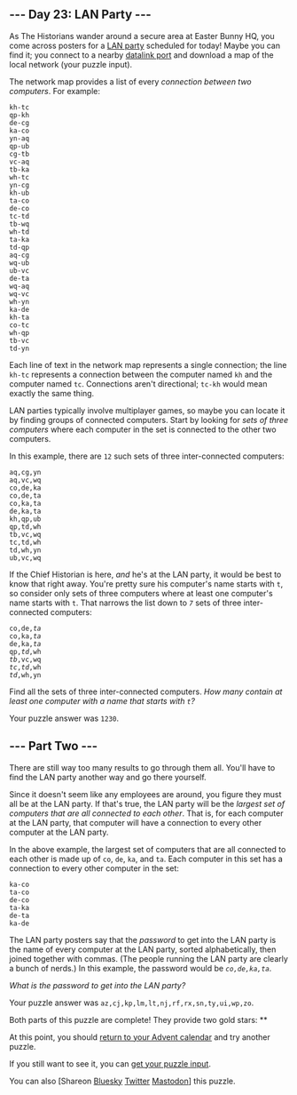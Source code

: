 <main>
<article class="day-desc"><h2>--- Day 23: LAN Party ---</h2><p>As The Historians wander around a secure area at Easter Bunny HQ, you come across posters for a <a href="https://en.wikipedia.org/wiki/LAN_party" target="_blank">LAN party</a> scheduled for today! Maybe you can find it; you connect to a nearby <a href="/2016/day/9">datalink port</a> and download a map of the local network (your puzzle input).</p>
<p>The network map provides a list of every <em>connection between two computers</em>. For example:</p>
<pre><code>kh-tc
qp-kh
de-cg
ka-co
yn-aq
qp-ub
cg-tb
vc-aq
tb-ka
wh-tc
yn-cg
kh-ub
ta-co
de-co
tc-td
tb-wq
wh-td
ta-ka
td-qp
aq-cg
wq-ub
ub-vc
de-ta
wq-aq
wq-vc
wh-yn
ka-de
kh-ta
co-tc
wh-qp
tb-vc
td-yn
</code></pre>
<p>Each line of text in the network map represents a single connection; the line <code>kh-tc</code> represents a connection between the computer named <code>kh</code> and the computer named <code>tc</code>. Connections aren't directional; <code>tc-kh</code> would mean exactly the same thing.</p>
<p>LAN parties typically involve multiplayer games, so maybe you can locate it by finding groups of connected computers. Start by looking for <em>sets of three computers</em> where each computer in the set is connected to the other two computers.</p>
<p>In this example, there are <code>12</code> such sets of three inter-connected computers:</p>
<pre><code>aq,cg,yn
aq,vc,wq
co,de,ka
co,de,ta
co,ka,ta
de,ka,ta
kh,qp,ub
qp,td,wh
tb,vc,wq
tc,td,wh
td,wh,yn
ub,vc,wq
</code></pre>
<p>If the Chief Historian is here, <em>and</em> he's at the LAN party, it would be best to know that right away. You're pretty sure his computer's name starts with <code>t</code>, so consider only sets of three computers where at least one computer's name starts with <code>t</code>. That narrows the list down to <code><em>7</em></code> sets of three inter-connected computers:</p>
<pre><code>co,de,<em>ta</em>
co,ka,<em>ta</em>
de,ka,<em>ta</em>
qp,<em>td</em>,wh
<em>tb</em>,vc,wq
<em>tc</em>,<em>td</em>,wh
<em>td</em>,wh,yn
</code></pre>
<p>Find all the sets of three inter-connected computers. <em>How many contain at least one computer with a name that starts with <code>t</code>?</em></p>
</article>
<p>Your puzzle answer was <code>1230</code>.</p><article class="day-desc"><h2 id="part2">--- Part Two ---</h2><p>There are still way too many results to go through them all. You'll have to find the LAN party another way and go there yourself.</p>
<p>Since it doesn't seem like any employees are around, you figure they must all be at the LAN party. If that's true, the LAN party will be the <em>largest set of computers that are all connected to each other</em>. That is, for each computer at the LAN party, that computer will have a connection to every other computer at the LAN party.</p>
<p>In the above example, the largest set of computers that are all connected to each other is made up of <code>co</code>, <code>de</code>, <code>ka</code>, and <code>ta</code>. Each computer in this set has a connection to every other computer in the set:</p>
<pre><code>ka-co
ta-co
de-co
ta-ka
de-ta
ka-de
</code></pre>
<p>The LAN party posters say that the <em>password</em> to get into the LAN party is the name of every computer at the LAN party, sorted alphabetically, then joined together with commas. (The people running the LAN party are clearly a bunch of <span title="You caught me. I'm a giant nerd.">nerds</span>.) In this example, the password would be <code><em>co,de,ka,ta</em></code>.</p>
<p><em>What is the password to get into the LAN party?</em></p>
</article>
<p>Your puzzle answer was <code>az,cj,kp,lm,lt,nj,rf,rx,sn,ty,ui,wp,zo</code>.</p><p class="day-success">Both parts of this puzzle are complete! They provide two gold stars: **</p>
<p>At this point, you should <a href="/2024">return to your Advent calendar</a> and try another puzzle.</p>
<p>If you still want to see it, you can <a href="23/input" target="_blank">get your puzzle input</a>.</p>
<p>You can also <span class="share">[Share<span class="share-content">on
  <a href="https://bsky.app/intent/compose?text=I%27ve+completed+%22LAN+Party%22+%2D+Day+23+%2D+Advent+of+Code+2024+%23AdventOfCode+https%3A%2F%2Fadventofcode%2Ecom%2F2024%2Fday%2F23" target="_blank">Bluesky</a>
  <a href="https://twitter.com/intent/tweet?text=I%27ve+completed+%22LAN+Party%22+%2D+Day+23+%2D+Advent+of+Code+2024&amp;url=https%3A%2F%2Fadventofcode%2Ecom%2F2024%2Fday%2F23&amp;related=ericwastl&amp;hashtags=AdventOfCode" target="_blank">Twitter</a>
  <a href="javascript:void(0);" onclick="var ms; try{ms=localStorage.getItem('mastodon.server')}finally{} if(typeof ms!=='string')ms=''; ms=prompt('Mastodon Server?',ms); if(typeof ms==='string' && ms.length){this.href='https://'+ms+'/share?text=I%27ve+completed+%22LAN+Party%22+%2D+Day+23+%2D+Advent+of+Code+2024+%23AdventOfCode+https%3A%2F%2Fadventofcode%2Ecom%2F2024%2Fday%2F23';try{localStorage.setItem('mastodon.server',ms);}finally{}}else{return false;}" target="_blank">Mastodon</a
></span>]</span> this puzzle.</p>
</main>
